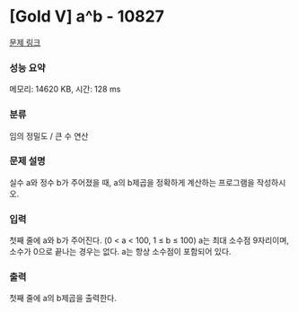 # [Gold V] a^b - 10827 

[문제 링크](https://www.acmicpc.net/problem/10827) 

### 성능 요약

메모리: 14620 KB, 시간: 128 ms

### 분류

임의 정밀도 / 큰 수 연산

### 문제 설명

<p>실수 a와 정수 b가 주어졌을 때, a의 b제곱을 정확하게 계산하는 프로그램을 작성하시오.</p>

### 입력 

 <p>첫째 줄에 a와 b가 주어진다. (0 < a < 100, 1 ≤ b ≤ 100) a는 최대 소수점 9자리이며, 소수가 0으로 끝나는 경우는 없다. a는 항상 소수점이 포함되어 있다.</p>

### 출력 

 <p>첫째 줄에 a의 b제곱을 출력한다.</p>

